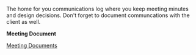 The home for you communications log where you keep meeting minutes and design decisions.  Don't forget to document communcations with the client as well. 

**Meeting Document**

[Meeting Documents](https://docs.google.com/document/d/156bpTl4RZq8EWPSg9Pq7SvknLPeQT3roA-PL8u4UFLk/edit?usp=sharing)

